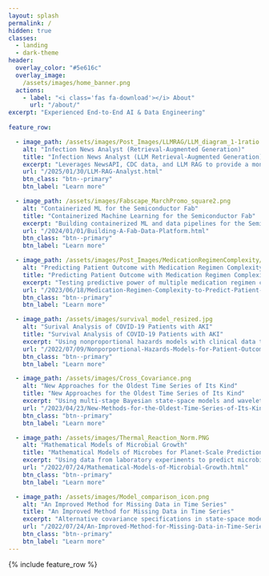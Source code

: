 ```yaml
---
layout: splash
permalink: /
hidden: true
classes: 
  - landing
  - dark-theme
header:
  overlay_color: "#5e616c"
  overlay_image: 
    /assets/images/home_banner.png
  actions:
    - label: "<i class='fas fa-download'></i> About"
      url: "/about/"
excerpt: "Experienced End-to-End AI & Data Engineering"
  
feature_row:

  - image_path: /assets/images/Post_Images/LLMRAG/LLM_diagram_1-1ratio.png
    alt: "Infection News Analyst (Retrieval-Augmented Generation)"
    title: "Infection News Analyst (LLM Retrieval-Augmented Generation)"
    excerpt: "Leverages NewsAPI, CDC data, and LLM RAG to provide a monitoring dashboard for flu and COVID infections using Langchain and OpenAI modules and APIs."
    url: "/2025/01/30/LLM-RAG-Analyst.html"
    btn_class: "btn--primary"
    btn_label: "Learn more" 

  - image_path: /assets/images/Fabscape_MarchPromo_square2.png
    alt: "Containerized ML for the Semiconductor Fab"
    title: "Containerized Machine Learning for the Semiconductor Fab"
    excerpt: "Building containerized ML and data pipelines for the Semiconductor Fab with Fabscape, Docker, GRPC and your favorite machine learning libraries."
    url: "/2024/01/01/Building-A-Fab-Data-Platform.html"
    btn_class: "btn--primary"
    btn_label: "Learn more" 

  - image_path: /assets/images/Post_Images/MedicationRegimenComplexity/jcm_sensitivity_specificity_mortality.png
    alt: "Predicting Patient Outcome with Medication Regimen Complexity"
    title: "Predicting Patient Outcome with Medication Regimen Complexity"
    excerpt: "Testing predictive power of multiple medication regimen complexity scoring techniques in categorical prediction models of patient outcome"
    url: "/2023/06/18/Medication-Regimen-Complexity-to-Predict-Patient-Outcome.html"
    btn_class: "btn--primary"
    btn_label: "Learn more"  

  - image_path: /assets/images/survival_model_resized.jpg
    alt: "Surival Analysis of COVID-19 Patients with AKI"
    title: "Survival Analysis of COVID-19 Patients with AKI"
    excerpt: "Using nonproportional hazards models with clinical data to predict patient outcome with acute kidney injury (AKI), and inform patient care"
    url: "/2022/07/09/Nonporportional-Hazards-Models-for-Patient-Outcomes.html"
    btn_class: "btn--primary"
    btn_label: "Learn more"

  - image_path: /assets/images/Cross_Covariance.png
    alt: "New Approaches for the Oldest Time Series of Its Kind"
    title: "New Approaches for the Oldest Time Series of Its Kind"
    excerpt: "Using multi-stage Bayesian state-space models and wavelet analysis to analyze climate patterns on the longest time series of its kind"
    url: "/2023/04/23/New-Methods-for-the-Oldest-Time-Series-of-Its-Kind.html"
    btn_class: "btn--primary"
    btn_label: "Learn more"

  - image_path: /assets/images/Thermal_Reaction_Norm.PNG
    alt: "Mathematical Models of Microbial Growth"
    title: "Mathematical Models of Microbes for Planet-Scale Predictions"
    excerpt: "Using data from laboratory experiments to predict microbial growth rates in future climate scenarios"
    url: "/2022/07/24/Mathematical-Models-of-Microbial-Growth.html"
    btn_class: "btn--primary"
    btn_label: "Learn more"    

  - image_path: /assets/images/Model_comparison_icon.png
    alt: "An Improved Method for Missing Data in Time Series"
    title: "An Improved Method for Missing Data in Time Series"
    excerpt: "Alternative covariance specifications in state-space models to improve imputation accuracy in time series"
    url: "/2022/07/24/An-Improved-Method-for-Missing-Data-in-Time-Series.html"
    btn_class: "btn--primary"
    btn_label: "Learn more" 
---
```


{% include feature_row %}